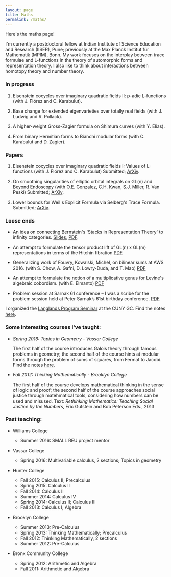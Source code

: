 ```yaml
---
layout: page
title: Maths
permalink: /maths/
---
```


Here's the maths page!
  
<p>I'm currently a postdoctoral fellow at Indian Institute of Science Education and Research (IISER), Pune; previously at the Max Planck Institut für Mathematik (MPIM), Bonn. My work focuses on the interplay between trace formulae and L-functions in the theory of automorphic forms and representation theory. I also like to think about interactions between homotopy theory and number theory.</p>

### In progress

1. Eisenstein cocycles over imaginary quadratic fields II: p-adic L-functions (with J. Flórez and C. Karabulut).

2. Base change for extended eigenvarieties over totally real fields (with J. Ludwig and R. Pollack).

3. A higher-weight Gross-Zagier formula on Shimura curves (with Y. Elias).

4. From binary Hermitian forms to Bianchi modular forms (with C. Karabulut and D. Zagier).

### Papers 

1. Eisenstein cocycles over imaginary quadratic fields I: Values of L-functions (with J. Flórez and C. Karabulut) Submitted;  <a href="https://arxiv.org/abs/1611.08565">ArXiv</a>.

2. On smoothing singularities of elliptic orbital integrals on GL(n) and Beyond Endoscopy (with O.E. Gonzalez, C.H. Kwan, S.J. Miller, R. Van Peski) Submitted; <a href="https://arxiv.org/abs/1608.05938">ArXiv</a>.

3. Lower bounds for Weil's Explicit Formula via Selberg's Trace Formula. Submitted; <a href="https://arxiv.org/abs/1608.02296">ArXiv</a>.

### Loose ends

- An idea on connecting Bernstein's 'Stacks in Representation Theory' to infinity categories. [Slides](BeamerNUS.pdf), [PDF](AHT.pdf). 

- An attempt to formulate the tensor product lift of GL(n) x GL(m) representations in terms of the Hitchin fibration <a href="Tensor products.pdf">PDF</a>

- Generalizing work of Fouvry, Kowalski, Michel, on bilinear sums at AWS 2016. (with S. Chow, A. Gafni, D. Lowry-Duda, and T. Mao) <a href="BilinearSamv1.pdf">PDF</a>

- An attempt to formulate the notion of a multiplicative genus for Levine's algebraic cobordism. (with E. Elmanto) <a href="A1Genus.pdf">PDF</a>

- Problem session at Sarnak 61 conference – I was a scribe for the problem session held at Peter Sarnak’s 61st birthday conference. <a href="SarnakSession.pdf">PDF</a>


I organized the <a href="langlands">Langlands Program Seminar</a> at the CUNY GC. Find the notes <a href="Langlands learning notes.pdf">here</a>.

### Some interesting courses I've taught:


- <i>Spring 2016: Topics in Geometry - Vassar College</i>

  The first half of the course introduces Galois theory through famous problems in geometry; the second half of the course hints at modular forms through the problem of sums of squares, from Fermat to Jacobi.  Find the notes <a href="231Notes.pdf">here</a>.


- <i>Fall 2012: Thinking Mathematically - Brooklyn College</i>

  The first half of the course develops mathematical thinking in the sense of logic and proof; the second half of the course approaches social justice through matehmatical tools, considering how numbers can be used and misused. Text: <em>Rethinking Mathematics: Teaching Social Justice by the Numbers</em>, Eric Gutstein and Bob Peterson Eds., 2013


### Past teaching:

- Williams College
	- Summer 2016: SMALL REU project mentor

- Vassar College
	- Spring 2016: Multivariable calculus, 2 sections; Topics in geometry

- Hunter College
	- Fall 2015: Calculus II; Precalculus
	- Spring 2015: Calculus II
	- Fall 2014: Calculus II
	- Summer 2014: Calculus IV
	- Spring 2014: Calculus II; Calculus III
	- Fall 2013: Calculus I; Algebra

- Brooklyn College
  	- Summer 2013: Pre-Calculus
	- Spring 2013: Thinking Mathematically; Precalculus
	- Fall 2012: Thinking Mathematically, 2 sections
	- Summer 2012: Pre-Calculus
- Bronx Community College
	- Spring 2012: Arithmetic and Algebra
	- Fall 2011: Arithmetic and Algebra
